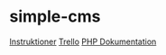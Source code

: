 # simple-cms

[Instruktioner](https://github.com/FEND16/cms-php-mysql/blob/master/group_assignment_simple_cms.md)
[Trello](https://trello.com/b/tEPopVij/php-gruppuppgift)
[PHP Dokumentation](http://php.net/docs.php)
